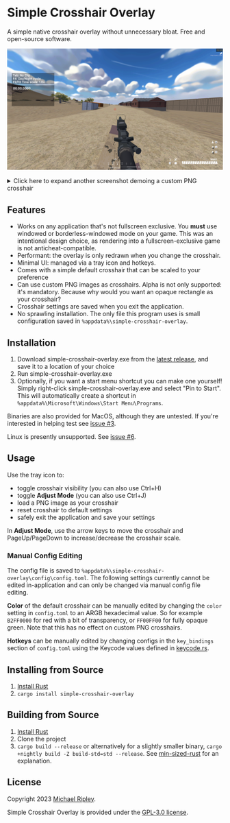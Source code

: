 # Simple Crosshair Overlay

A simple native crosshair overlay without unnecessary bloat. Free and open-source software.


![screenshot of the default, simple crosshair in action](screenshots/cross.png)


<details>
<summary>Click here to expand another screenshot demoing a custom PNG crosshair</summary>

![screenshot of a custom PNG crosshair](screenshots/custom.png)

</details>

## Features

- Works on any application that's not fullscreen exclusive. You **must** use windowed or borderless-windowed mode on your game. This was an intentional design choice, as rendering into a fullscreen-exclusive game is not anticheat-compatible.
- Performant: the overlay is only redrawn when you change the crosshair.
- Minimal UI: managed via a tray icon and hotkeys.
- Comes with a simple default crosshair that can be scaled to your preference
- Can use custom PNG images as crosshairs. Alpha is not only supported: it's mandatory. Because why would you want an opaque rectangle as your crosshair?
- Crosshair settings are saved when you exit the application.
- No sprawling installation. The only file this program uses is small configuration saved in `%appdata%\simple-crosshair-overlay`.

## Installation

1. Download simple-crosshair-overlay.exe from the [latest release](https://github.com/zkxs/simple-crosshair-overlay/releases/latest), and save it to a location of your choice
2. Run simple-crosshair-overlay.exe
3. Optionally, if you want a start menu shortcut you can make one yourself! Simply right-click simple-crosshair-overlay.exe and select "Pin to Start". This will automatically create a shortcut in `%appdata%\Microsoft\Windows\Start Menu\Programs`. 

Binaries are also provided for MacOS, although they are untested. If you're interested in helping test see [issue #3](https://github.com/zkxs/simple-crosshair-overlay/issues/3).

Linux is presently unsupported. See [issue #6](https://github.com/zkxs/simple-crosshair-overlay/issues/6).

## Usage

Use the tray icon to:

- toggle crosshair visibility (you can also use Ctrl+H)
- toggle **Adjust Mode** (you can also use Ctrl+J)
- load a PNG image as your crosshair
- reset crosshair to default settings
- safely exit the application and save your settings

In **Adjust Mode**, use the arrow keys to move the crosshair and PageUp/PageDown to increase/decrease the crosshair scale.

### Manual Config Editing

The config file is saved to `%appdata%\simple-crosshair-overlay\config\config.toml`. The following settings currently
cannot be edited in-application and can only be changed via manual config file editing.

**Color** of the default crosshair can be manually edited by  changing the `color` setting in `config.toml` to an ARGB
hexadecimal value. So for example `B2FF0000` for red with a bit of transparency, or `FF00FF00` for fully opaque green.
Note that this has no effect on custom PNG crosshairs.

**Hotkeys** can be manually edited by changing configs in the `key_bindings` section of `config.toml` using the Keycode
values defined in [keycode.rs](src/hotkey/keycode.rs).

## Installing from Source

1. [Install Rust](https://www.rust-lang.org/tools/install)
2. `cargo install simple-crosshair-overlay`

## Building from Source

1. [Install Rust](https://www.rust-lang.org/tools/install)
2. Clone the project
3. `cargo build --release`
   or alternatively for a slightly smaller binary, `cargo +nightly build -Z build-std=std --release`.
   See [min-sized-rust](https://github.com/johnthagen/min-sized-rust) for an explanation.

## License

Copyright 2023 [Michael Ripley](https://github.com/zkxs).

Simple Crosshair Overlay is provided under the [GPL-3.0 license](LICENSE).
